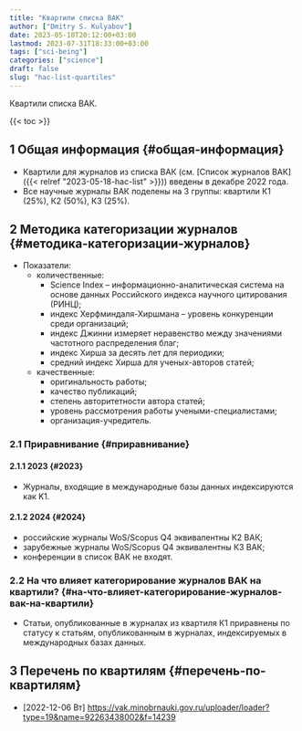```yaml
---
title: "Квартили списка ВАК"
author: ["Dmitry S. Kulyabov"]
date: 2023-05-18T20:12:00+03:00
lastmod: 2023-07-31T18:33:00+03:00
tags: ["sci-being"]
categories: ["science"]
draft: false
slug: "hac-list-quartiles"
---
```


Квартили списка ВАК.

<!--more-->

{{< toc >}}


## <span class="section-num">1</span> Общая информация {#общая-информация}

-   Квартили для журналов из списка ВАК (см. [Список журналов ВАК]({{< relref "2023-05-18-hac-list" >}})) введены в декабре 2022 года.
-   Все научные журналы ВАК поделены на 3 группы: квартили К1 (25%), К2 (50%), К3 (25%).


## <span class="section-num">2</span> Методика категоризации журналов {#методика-категоризации-журналов}

-   Показатели:
    -   количественные:
        -   Science Index – информационно-аналитическая система на основе данных Российского индекса научного цитирования (РИНЦ);
        -   индекс Херфминдаля-Хиршмана – уровень конкуренции среди организаций;
        -   индекс Джинни измеряет неравенство между значениями частотного распределения благ;
        -   индекс Хирша за десять лет для периодики;
        -   средний индекс Хирша для ученых-авторов статей;
    -   качественные:
        -   оригинальность работы;
        -   качество публикаций;
        -   степень авторитетности автора статей;
        -   уровень рассмотрения работы учеными-специалистами;
        -   организация-учредитель.


### <span class="section-num">2.1</span> Приравнивание {#приравнивание}


#### <span class="section-num">2.1.1</span> 2023 {#2023}

-   Журналы, входящие в международные базы данных индексируются как K1.


#### <span class="section-num">2.1.2</span> 2024 {#2024}

-   российские журналы WoS/Scopus Q4 эквивалентны К2 ВАК;
-   зарубежные журналы WoS/Scopus Q4 эквивалентны К3 ВАК;
-   конференции в список ВАК не входят.


### <span class="section-num">2.2</span> На что влияет категорирование журналов ВАК на квартили? {#на-что-влияет-категорирование-журналов-вак-на-квартили}

-   Статьи, опубликованные в журналах из квартиля К1 приравнены по статусу к статьям, опубликованным в журналах, индексируемых в международных базах данных.


## <span class="section-num">3</span> Перечень по квартилям {#перечень-по-квартилям}

-   <span class="timestamp-wrapper"><span class="timestamp">[2022-12-06 Вт] </span></span> <https://vak.minobrnauki.gov.ru/uploader/loader?type=19&name=92263438002&f=14239>

